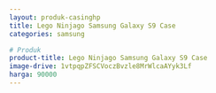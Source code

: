 ```yaml
---
layout: produk-casinghp
title: Lego Ninjago Samsung Galaxy S9 Case
categories: samsung

# Produk
product-title: Lego Ninjago Samsung Galaxy S9 Case
image-drive: 1vtpqpZFSCVoczBvzle8MrWlcaAYyk3Lf
harga: 90000
---
```

